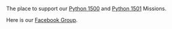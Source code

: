 The place to support our [Python 1500](https://www.udemy.com/course/python-missions/?referralCode=9B7F3A61DA08519BCDA5) and [Python 1501](https://www.udemy.com/course/python-1501/?referralCode=3F9F570072A0DA5C925C) Missions.

Here is our [Facebook Group](https://www.facebook.com/groups/pythonmissions).

